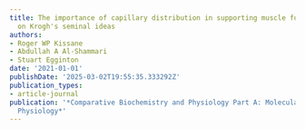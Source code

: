 ```yaml
---
title: The importance of capillary distribution in supporting muscle function, building
  on Krogh's seminal ideas
authors:
- Roger WP Kissane
- Abdullah A Al-Shammari
- Stuart Egginton
date: '2021-01-01'
publishDate: '2025-03-02T19:55:35.333292Z'
publication_types:
- article-journal
publication: '*Comparative Biochemistry and Physiology Part A: Molecular & Integrative
  Physiology*'
---
```

